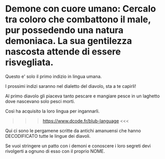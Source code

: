 # Demone con cuore umano: Cercalo tra coloro che combattono il male, pur possedendo una natura demoniaca. La sua gentilezza nascosta attende di essere risvegliata.

Questo e' solo il primo indizio in lingua umana.

I prossimi indizi saranno nel dialetto del diavolo, sta a te capirli!

Al primo diavolo gli piaceva tanto pescare e mangiare pesce in un laghetto dove nascevano solo pesci morti. 

Così ha acquisito la loro lingua per ingannarli.

>>> https://www.dcode.fr/blub-language <<<  

Qui ci sono le pergamene scritte da antichi amanuensi che hanno DECODIFICATO tutte le lingue dei diavoli.

Se vuoi stringere un patto con i demoni e conoscere i loro segreti devi rivolgerti a ognuno di esso con il proprio NOME.
